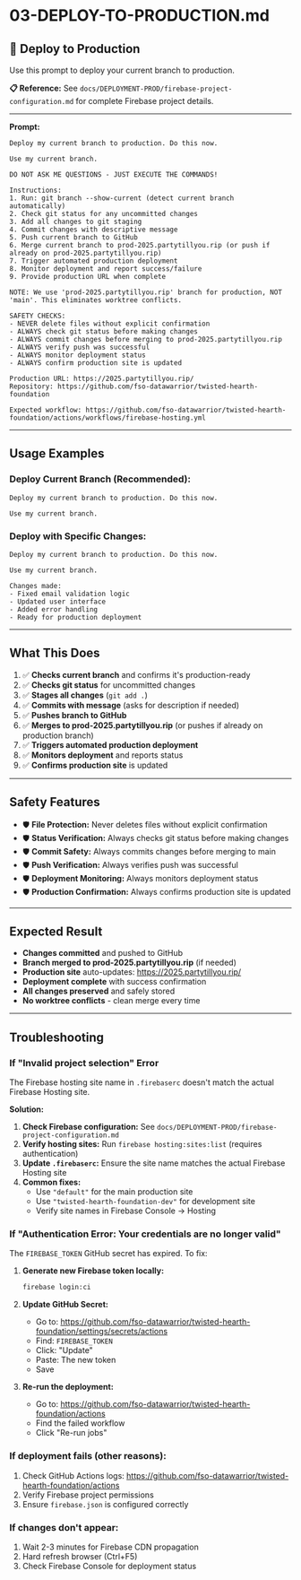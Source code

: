 # 03-DEPLOY-TO-PRODUCTION.md

## 🚀 **Deploy to Production**

Use this prompt to deploy your current branch to production.

**📋 Reference:** See `docs/DEPLOYMENT-PROD/firebase-project-configuration.md` for complete Firebase project details.

---

**Prompt:**
```
Deploy my current branch to production. Do this now.

Use my current branch.

DO NOT ASK ME QUESTIONS - JUST EXECUTE THE COMMANDS!

Instructions:
1. Run: git branch --show-current (detect current branch automatically)
2. Check git status for any uncommitted changes
3. Add all changes to git staging
4. Commit changes with descriptive message
5. Push current branch to GitHub
6. Merge current branch to prod-2025.partytillyou.rip (or push if already on prod-2025.partytillyou.rip)
7. Trigger automated production deployment
8. Monitor deployment and report success/failure
9. Provide production URL when complete

NOTE: We use 'prod-2025.partytillyou.rip' branch for production, NOT 'main'. This eliminates worktree conflicts.

SAFETY CHECKS:
- NEVER delete files without explicit confirmation
- ALWAYS check git status before making changes
- ALWAYS commit changes before merging to prod-2025.partytillyou.rip
- ALWAYS verify push was successful
- ALWAYS monitor deployment status
- ALWAYS confirm production site is updated

Production URL: https://2025.partytillyou.rip/
Repository: https://github.com/fso-datawarrior/twisted-hearth-foundation

Expected workflow: https://github.com/fso-datawarrior/twisted-hearth-foundation/actions/workflows/firebase-hosting.yml
```

---

## **Usage Examples**

### **Deploy Current Branch (Recommended):**
```
Deploy my current branch to production. Do this now.

Use my current branch.
```

### **Deploy with Specific Changes:**
```
Deploy my current branch to production. Do this now.

Use my current branch.

Changes made:
- Fixed email validation logic
- Updated user interface
- Added error handling
- Ready for production deployment
```

---

## **What This Does**

1. ✅ **Checks current branch** and confirms it's production-ready
2. ✅ **Checks git status** for uncommitted changes
3. ✅ **Stages all changes** (`git add .`)
4. ✅ **Commits with message** (asks for description if needed)
5. ✅ **Pushes branch to GitHub**
6. ✅ **Merges to prod-2025.partytillyou.rip** (or pushes if already on production branch)
7. ✅ **Triggers automated production deployment**
8. ✅ **Monitors deployment** and reports status
9. ✅ **Confirms production site** is updated

---

## **Safety Features**

- 🛡️ **File Protection:** Never deletes files without explicit confirmation
- 🛡️ **Status Verification:** Always checks git status before making changes
- 🛡️ **Commit Safety:** Always commits changes before merging to main
- 🛡️ **Push Verification:** Always verifies push was successful
- 🛡️ **Deployment Monitoring:** Always monitors deployment status
- 🛡️ **Production Confirmation:** Always confirms production site is updated

---

## **Expected Result**

- **Changes committed** and pushed to GitHub
- **Branch merged to prod-2025.partytillyou.rip** (if needed)
- **Production site** auto-updates: https://2025.partytillyou.rip/
- **Deployment complete** with success confirmation
- **All changes preserved** and safely stored
- **No worktree conflicts** - clean merge every time

---

## **Troubleshooting**

### **If "Invalid project selection" Error**

The Firebase hosting site name in `.firebaserc` doesn't match the actual Firebase Hosting site.

**Solution:**
1. **Check Firebase configuration:** See `docs/DEPLOYMENT-PROD/firebase-project-configuration.md`
2. **Verify hosting sites:** Run `firebase hosting:sites:list` (requires authentication)
3. **Update `.firebaserc`:** Ensure the site name matches the actual Firebase Hosting site
4. **Common fixes:**
   - Use `"default"` for the main production site
   - Use `"twisted-hearth-foundation-dev"` for development site
   - Verify site names in Firebase Console → Hosting

### **If "Authentication Error: Your credentials are no longer valid"**

The `FIREBASE_TOKEN` GitHub secret has expired. To fix:

1. **Generate new Firebase token locally:**
   ```bash
   firebase login:ci
   ```

2. **Update GitHub Secret:**
   - Go to: https://github.com/fso-datawarrior/twisted-hearth-foundation/settings/secrets/actions
   - Find: `FIREBASE_TOKEN`
   - Click: "Update"
   - Paste: The new token
   - Save

3. **Re-run the deployment:**
   - Go to: https://github.com/fso-datawarrior/twisted-hearth-foundation/actions
   - Find the failed workflow
   - Click "Re-run jobs"

### **If deployment fails (other reasons):**
1. Check GitHub Actions logs: https://github.com/fso-datawarrior/twisted-hearth-foundation/actions
2. Verify Firebase project permissions
3. Ensure `firebase.json` is configured correctly

### **If changes don't appear:**
1. Wait 2-3 minutes for Firebase CDN propagation
2. Hard refresh browser (Ctrl+F5)
3. Check Firebase Console for deployment status
